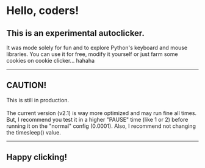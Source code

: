 <h1>Hello, coders!</h1>
<h2>This is an experimental autoclicker.</h2>
<p>It was mode solely for fun and to explore Python's keyboard and mouse libraries. You can use it for free, modify it yourself or just farm some cookies on cookie clicker... hahaha</p>

<hr>

<h2>CAUTION!</h2>
<p>This is still in production. <br></br>The current version (v2.1) is way more optimized and may run fine all times. But, I recommend you test it in a higher "PAUSE" time (like 1 or 2) before running it on the "normal" config (0.0001). Also, I recommend not changing the timesleep() value.</p>

<hr></hr>

<h2>Happy clicking!</h2>